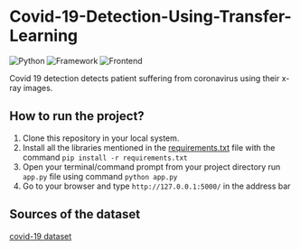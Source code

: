 # Covid-19-Detection-Using-Transfer-Learning
![Python](https://img.shields.io/badge/Python-3.8-blueviolet)
![Framework](https://img.shields.io/badge/Framework-Flask-red)
![Frontend](https://img.shields.io/badge/Frontend-HTML/CSS/JS-green)

Covid 19 detection detects patient suffering from coronavirus using their x-ray images.

## How to run the project?
1. Clone this repository in your local system.
2. Install all the libraries mentioned in the [requirements.txt](https://github.com/lit226/Covid-19-detection/blob/main/requirements.txt) file with the command `pip install -r requirements.txt`
3. Open your terminal/command prompt from your project directory run `app.py` file using command `python app.py`
4. Go to your browser and type `http://127.0.0.1:5000/` in the address bar

## Sources of the dataset
[covid-19 dataset](https://www.kaggle.com/fusicfenta/chest-xray-for-covid19-detection)
